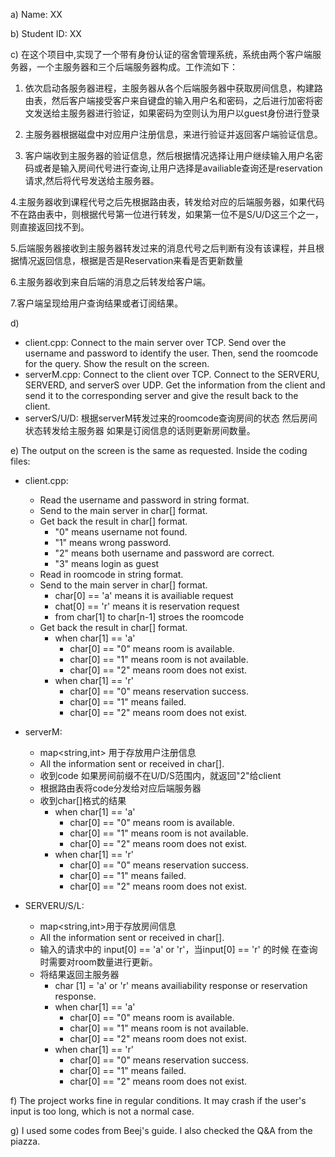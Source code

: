 a) Name: XX

b) Student ID: XX

c) 在这个项目中,实现了一个带有身份认证的宿舍管理系统，系统由两个客户端服务器，一个主服务器和三个后端服务器构成。工作流如下：

1. 依次启动各服务器进程，主服务器从各个后端服务器中获取房间信息，构建路由表，然后客户端接受客户来自键盘的输入用户名和密码，之后进行加密将密文发送给主服务器进行验证，如果密码为空则认为用户以guest身份进行登录

2. 主服务器根据磁盘中对应用户注册信息，来进行验证并返回客户端验证信息。

3. 客户端收到主服务器的验证信息，然后根据情况选择让用户继续输入用户名密码或者是输入房间代号进行查询,让用户选择是availiable查询还是reservation请求,然后将代号发送给主服务器。

4.主服务器收到课程代号之后先根据路由表，转发给对应的后端服务器，如果代码不在路由表中，则根据代号第一位进行转发，如果第一位不是S/U/D这三个之一，则直接返回找不到。

5.后端服务器接收到主服务器转发过来的消息代号之后判断有没有该课程，并且根据情况返回信息，根据是否是Reservation来看是否更新数量

6.主服务器收到来自后端的消息之后转发给客户端。

7.客户端呈现给用户查询结果或者订阅结果。


d) 
- client.cpp: Connect to the main server over TCP. Send over the username and password to identify the user. Then, send the roomcode for the query. Show the result on the screen.
- serverM.cpp: Connect to the client over TCP. Connect to the SERVERU, SERVERD, and serverS over UDP. Get the information from the client and send it to the corresponding server and give the result back to the client.
- serverS/U/D: 根据serverM转发过来的roomcode查询房间的状态 然后房间状态转发给主服务器 如果是订阅信息的话则更新房间数量。


e) The output on the screen is the same as requested. Inside the coding files:
- client.cpp:
    - Read the username and password in string format.
    - Send to the main server in char[] format.
    - Get back the result in char[] format.
        - "0" means username not found.
        - "1" means wrong password.
        - "2" means both username and password are correct.
        - "3" means login as guest
    - Read in roomcode in string format.
    - Send to the main server in char[] format.
        - char[0] == 'a' means it is availiable request
        - chat[0] == 'r' means it is reservation request
        - from char[1] to char[n-1] stroes the roomcode 
    - Get back the result in char[] format.
        - when char[1] == 'a'
            - char[0] == "0" means room is available.
            - char[0] == "1" means room is not available.
            - char[0] == "2" means room does not exist.
        - when char[1] == 'r'
            - char[0] == "0" means reservation success.
            - char[0] == "1" means failed.
            - char[0] == "2" means room does not exist.

- serverM:
    - map<string,int> 用于存放用户注册信息
    - All the information sent or received in char[].
    - 收到code 如果房间前缀不在U/D/S范围内，就返回"2"给client
    - 根据路由表将code分发给对应后端服务器
    - 收到char[]格式的结果
        - when char[1] == 'a'
            - char[0] == "0" means room is available.
            - char[0] == "1" means room is not available.
            - char[0] == "2" means room does not exist.
        - when char[1] == 'r'
            - char[0] == "0" means reservation success.
            - char[0] == "1" means failed.
            - char[0] == "2" means room does not exist.

- SERVERU/S/L:
    - map<string,int>用于存放房间信息
    - All the information sent or received in char[].
    - 输入的请求中的 input[0] == 'a' or 'r'，当input[0] == 'r' 的时候 在查询时需要对room数量进行更新。
    - 将结果返回主服务器
        - char [1] = 'a' or 'r' means availiability response or reservation response.
        - when char[1] == 'a'
            - char[0] == "0" means room is available.
            - char[0] == "1" means room is not available.
            - char[0] == "2" means room does not exist.
        - when char[1] == 'r'
            - char[0] == "0" means reservation success.
            - char[0] == "1" means failed.
            - char[0] == "2" means room does not exist.

f) The project works fine in regular conditions. It may crash if the user's input is too long, which is not a normal case.

g) I used some codes from Beej's guide. I also checked the Q&A from the piazza.


